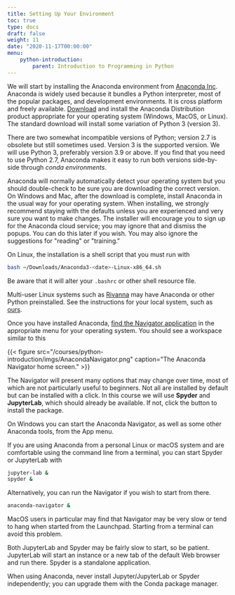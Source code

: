 ```yaml
---
title: Setting Up Your Environment
toc: true
type: docs
draft: false
weight: 11
date: "2020-11-17T00:00:00"
menu:
    python-introduction:
        parent: Introduction to Programming in Python
---
```


We will start by installing the Anaconda environment from [Anaconda Inc](https://anaconda.com).  Anaconda is widely used because it bundles a Python interpreter, most of the popular packages, and development environments. It is cross platform and freely available. [Download](https://www.anaconda.com/products/individual#Downloads) and install the Anaconda Distribution product appropriate for your operating system (Windows, MacOS, or Linux). The standard download will install some variation of Python 3 (version 3).

There are two somewhat incompatible versions of Python; version 2.7 is obsolete but still sometimes used.  Version 3 is the supported version.  We will use Python 3, preferably version 3.9 or above.  If you find that you need to use Python 2.7, Anaconda makes it easy to run both versions side-by-side through _conda environments_.

Anaconda will normally automatically detect your operating system but you should double-check to be sure you are downloading the correct version.  On Windows and Mac, after the download is complete, install Anaconda in the usual way for your operating system.  When installing, we strongly recommend staying with the defaults unless you are experienced and very sure you want to make changes. The installer will encourage you to sign up for the Anaconda cloud service; you may ignore that and dismiss the popups. You can do this later if you wish. You may also ignore the suggestions for "reading" or "training."

On Linux, the installation is a shell script that you must run with
```bash
bash ~/Downloads/Anaconda3-<date>-Linux-x86_64.sh
```
Be aware that it will alter your `.bashrc` or other shell resource file. 

Multi-user Linux systems such as [Rivanna](https://www.rc.virginia.edu/userinfo/rivanna/overview/) may have Anaconda or other Python preinstalled.  See the instructions for your local system, such as [ours](https://www.rc.virginia.edu/userinfo/rivanna/software/anaconda/).

Once you have installed Anaconda, [find the Navigator application](https://docs.anaconda.com/anaconda/user-guide/getting-started/) in the appropriate menu for your operating system.  You should see a workspace similar to this

{{< figure src="/courses/python-introduction/imgs/AnacondaNavigator.png" caption="The Anaconda Navigator home screen." >}}

The Navigator will present many options that may change over time, most of which are not particularly useful to beginners. Not all are installed by default but can be installed with a click.  In this course we will use **Spyder** and **JupyterLab**, which should already be available.  If not, click the button to install the package.

On Windows you can start the Anaconda Navigator, as well as some other Anaconda tools, from the App menu.

If you are using Anaconda from a personal Linux or macOS system and are comfortable using the command line from a terminal, you can start Spyder or  JupyterLab with
```bash
jupyter-lab &
spyder &
```
Alternatively, you can run the Navigator if you wish to start from there.
```bash
anaconda-navigator &
```

MacOS users in particular may find that Navigator may be very slow or tend to hang when started from the Launchpad.  Starting from a terminal can avoid this problem.

Both JupyterLab and Spyder may be fairly slow to start, so be patient.  JupyterLab will start an instance or a new tab of the default Web browser and run there. Spyder is a standalone application.

When using Anaconda, never install Jupyter/JupyterLab or Spyder independently; you can upgrade them with the Conda package manager.
